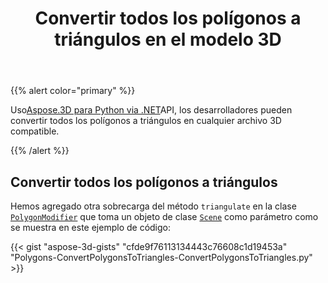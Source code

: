 ﻿---
title: Convertir todos los polígonos a triángulos en el modelo 3D
type: docs
weight: 10
url: /es/python-net/convert-all-polygons-to-triangles-in-3d-model/
description: Usando Aspose.3D para Python via .NET API, los desarrolladores pueden convertir todos los polígonos en triángulos en cualquier archivo 3D compatible.
---
{{% alert color="primary" %}}

Uso[Aspose.3D para Python via .NET](http://products.aspose.com/3d/net)API, los desarrolladores pueden convertir todos los polígonos a triángulos en cualquier archivo 3D compatible.

{{% /alert %}}
## **Convertir todos los polígonos a triángulos**
Hemos agregado otra sobrecarga del método `triangulate` en la clase [`PolygonModifier`](https://reference.aspose.com/3d/net/aspose.threed.entities/polygonmodifier) que toma un objeto de clase [`Scene`](https://reference.aspose.com/3d/net/aspose.threed/scene) como parámetro como se muestra en este ejemplo de código:

{{< gist "aspose-3d-gists" "cfde9f76113134443c76608c1d19453a" "Polygons-ConvertPolygonsToTriangles-ConvertPolygonsToTriangles.py" >}}
